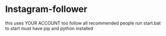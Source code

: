 # Instagram-follower
this uses YOUR ACCOUNT too follow all recommended people run start.bat to start must have pip and python installed
